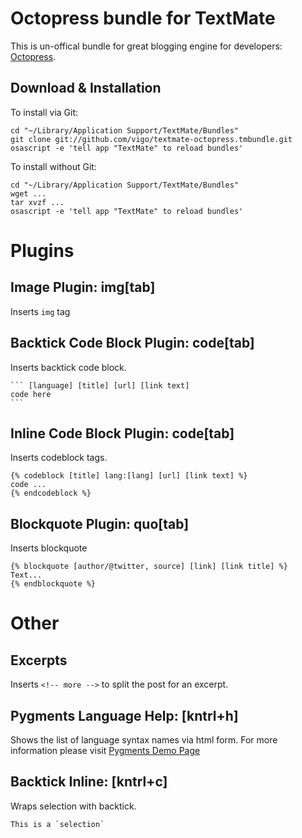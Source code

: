 # Octopress bundle for TextMate

This is un-offical bundle for great blogging engine for developers: 
[Octopress](http://octopress.org/).

## Download & Installation
To install via Git:

    cd "~/Library/Application Support/TextMate/Bundles"
    git clone git://github.com/vigo/textmate-octopress.tmbundle.git
    osascript -e 'tell app "TextMate" to reload bundles'

To install without Git:

    cd "~/Library/Application Support/TextMate/Bundles"
    wget ...
    tar xvzf ...
    osascript -e 'tell app "TextMate" to reload bundles'

# Plugins
## Image Plugin: img[tab]
Inserts `img` tag

## Backtick Code Block Plugin: code[tab]
Inserts backtick code block.

    ``` [language] [title] [url] [link text]
    code here
    ```

## Inline Code Block Plugin: code[tab]
Inserts codeblock tags.

    {% codeblock [title] lang:[lang] [url] [link text] %}
    code ...
    {% endcodeblock %}

## Blockquote Plugin: quo[tab]
Inserts blockquote

    {% blockquote [author/@twitter, source] [link] [link title] %}
    Text...
    {% endblockquote %}

# Other

## Excerpts
Inserts `<!-- more -->` to split the post for an excerpt.


## Pygments Language Help: [kntrl+h]
Shows the list of language syntax names via html form. For more information 
please visit [Pygments Demo Page](http://pygments.org/demo/)

## Backtick Inline: [kntrl+c]
Wraps selection with backtick.

    This is a `selection`


